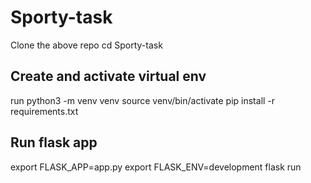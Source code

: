 # Sporty-task

Clone the above repo
cd Sporty-task

## Create and activate virtual env
run python3 -m venv venv
source venv/bin/activate
pip install -r requirements.txt

## Run flask app
export FLASK_APP=app.py
export FLASK_ENV=development
flask run
